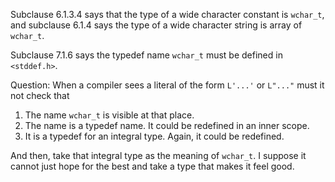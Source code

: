 Subclause 6.1.3.4 says that the type of a wide character constant is `wchar_t`,
and subclause 6.1.4 says the type of a wide character string is array of
`wchar_t`.

Subclause 7.1.6 says the typedef name `wchar_t` must be defined in `<stddef.h>`.

Question: When a compiler sees a literal of the form `L'...'` or `L"..."` must
it not check that

1. The name `wchar_t` is visible at that place.
2. The name is a typedef name. It could be redefined in an inner scope.
3. It is a typedef for an integral type. Again, it could be redefined.

And then, take that integral type as the meaning of `wchar_t`. I suppose it
cannot just hope for the best and take a type that makes it feel good.
